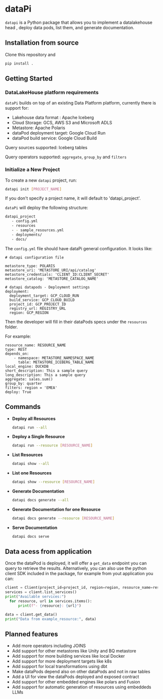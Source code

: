# dataPi

`datapi` is a Python package that allows you to implement a datalakehouse head , deploy data pods, list them, and generate documentation.

## Installation from source

Clone this repository and

```bash
pip install .
```

## Getting Started

### DataLakeHouse platform requirements

`dataPi` builds on top of an existing Data Platform platform, currently there is support for:

- Lakehouse data format : Apache Iceberg
- Cloud Storage: GCS, AWS S3 and Microsoft ADLS
- Metastore: Apache Polaris
- dataPod deployment target: Google Cloud Run
- dataPod build service: Google Cloud Build

Query sources supported: Iceberg tables

Query operators supported: `aggregate`, `group_by` and `filters`

### Initialize a New Project

To create a new `datapi` project, run:

```bash
datapi init [PROJECT_NAME]
```

If you don't specify a project name, it will default to 'datapi_project'.

`dataPi` will deploy the following structure:

```bash
datapi_project
   - config.yml
   - resources
   - - sample_resources.yml
   - deployments/
   - docs/
```

The `config.yml` file should have dataPi general configuration. It looks like:

```
# datapi configuration file

metastore_type: POLARIS
metastore_uri: 'METASTORE_URI/api/catalog'
metastore_credentials: 'CLIENT_ID:CLIENT_SECRET'
metastore_catalog: 'METASTORE_CATALOG_NAME'

# datapi datapods - Deployment settings
deployment:
  deployment_target: GCP_CLOUD_RUN
  build_service: GCP_CLOUD_BUILD
  project_id: GCP_PROJECT_ID
  registry_url: REGISTRY_URL
  region: GCP_REGION
```

Then the developer will fill in their dataPods specs under the `resources` folder.

For example:

```
resource_name: RESOURCE_NAME
type: REST
depends_on:
    - namespace: METASTORE_NAMESPACE_NAME
      table: METASTORE_ICEBERG_TABLE_NAME
local_engine: DUCKDB
short_description: This a sample query
long_description: This a sample query
aggregate: sales.sum()
group_by: quarter
filters: region = 'EMEA'
deploy: True 
```

## Commands

- **Deploy all Resources**

  ```bash
  datapi run --all
  ```

- **Deploy a Single Resource**

  ```bash
  datapi run --resource [RESOURCE_NAME]
  ```

- **List Resources**

  ```bash
  datapi show --all
  ```

- **List one Resources**

  ```bash
  datapi show --resource [RESOURCE_NAME]
  ```

- **Generate Documentation**

  ```bash
  datapi docs generate --all
  ```

- **Generate Documentation for one Resource**

  ```bash
  datapi docs generate --resource [RESOURCE_NAME]
  ```

- **Serve Documentation**

  ```bash
  datapi docs serve
  ```  

## Data acess from application

Once the dataPod is deployed, it will offer a `get_data` endpoint you can query to retrieve the results.
Alternatively, you can also use the python client SDK included in the package, for example from yout application you can:

```python
client = Client(project_id=project_id, region=region, resource_name=resource_name)
services = client.list_services()
print("Available services:")
  for resource, url in services.items():
      print(f"- {resource}: {url}")

data = client.get_data()
print("Data from example_resource:", data)
````

## Planned features

- Add more operators including JOINS
- Add support for other metastores like Unity and BQ metastore
- Add support for more building services like local Docker
- Add support for more deployment targets like k8s
- Add support for local transformations using dbt
- Make dataPods depend also on other dataPods and not in raw tables
- Add a UI for view the dataPods deployed and exposed contract
- Add support for other embedded engines like polars and Fusion
- Add support for automatic generation of resources using embeddeds LLMs